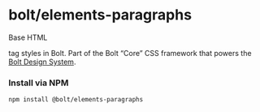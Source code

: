 # bolt/elements-paragraphs
Base HTML <p> tag styles in Bolt. Part of the Bolt “Core” CSS framework that powers the [Bolt Design System](https://www.boltdesignsystem.com).

### Install via NPM
```
npm install @bolt/elements-paragraphs
```
